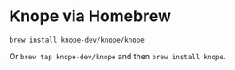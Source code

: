 # Knope via Homebrew

`brew install knope-dev/knope/knope`

Or `brew tap knope-dev/knope` and then `brew install knope`.
